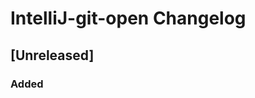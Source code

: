 <!-- Keep a Changelog guide -> https://keepachangelog.com -->

# IntelliJ-git-open Changelog

## [Unreleased]
### Added
